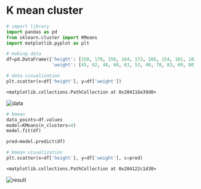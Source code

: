 # K mean cluster


```python
# import library
import pandas as pd
from sklearn.cluster import KMeans
import matplotlib.pyplot as plt
```


```python
# making data
df=pd.DataFrame({'height': [150, 170, 156, 164, 173, 166, 154, 181, 183, 179, 175], 
                 'weight': [45, 62, 48, 60, 63, 53, 40, 78, 83, 69, 80]})
```


```python
# data visualization
plt.scatter(x=df['height'], y=df['weight'])
```




    <matplotlib.collections.PathCollection at 0x204116e39d0>




    
![data](https://github.com/ornni/ML_algorithm/blob/main/cluster/image/kmean_cluster_code_output_3_1.png?raw=true)
    



```python
# kmean
data_points=df.values
model=KMeans(n_clusters=4)
model.fit(df)

pred=model.predict(df)
```


```python
# kmean visualization
plt.scatter(x=df['height'], y=df['weight'], c=pred)
```




    <matplotlib.collections.PathCollection at 0x204122c1d30>




    
![result](https://github.com/ornni/ML_algorithm/blob/main/cluster/image/kmean_cluster_code_output_5_1.png?raw=true)
    

